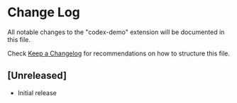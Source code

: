 # Change Log

All notable changes to the "codex-demo" extension will be documented in this file.

Check [Keep a Changelog](http://keepachangelog.com/) for recommendations on how to structure this file.

## [Unreleased]

- Initial release